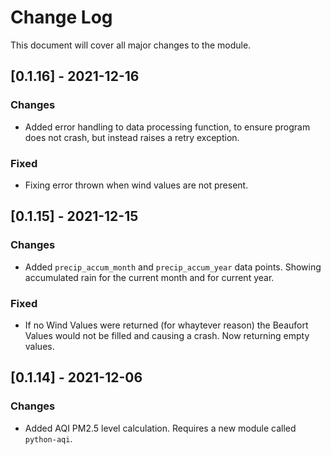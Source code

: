 # Change Log

This document will cover all major changes to the module.

## [0.1.16] - 2021-12-16

### Changes

- Added error handling to data processing function, to ensure program does not crash, but instead raises a retry exception.

### Fixed

- Fixing error thrown when wind values are not present.


## [0.1.15] - 2021-12-15

### Changes

- Added `precip_accum_month` and `precip_accum_year` data points. Showing accumulated rain for the current month and for current year.

### Fixed

- If no Wind Values were returned (for whaytever reason) the Beaufort Values would not be filled and causing a crash. Now returning empty values.


## [0.1.14] - 2021-12-06

### Changes

- Added AQI PM2.5 level calculation. Requires a new module called `python-aqi`.

